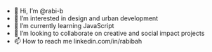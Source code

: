 - 👋 Hi, I’m @rabi-b
- 👀 I’m interested in design and urban development
- 🌱 I’m currently learning JavaScript
- 💞️ I’m looking to collaborate on creative and social impact projects
- 📫 How to reach me linkedin.com/in/rabibah

<!---
rabi-b/rabi-b is a ✨ special ✨ repository because its `README.md` (this file) appears on your GitHub profile.
You can click the Preview link to take a look at your changes.
--->
